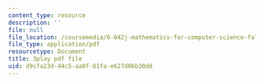 ```yaml
---
content_type: resource
description: ''
file: null
file_location: /coursemedia/6-042j-mathematics-for-computer-science-fall-2010/d9cfa23d44c5aa8f81fae627d0bb30dd_pNt5Ll6hGqo.pdf
file_type: application/pdf
resourcetype: Document
title: 3play pdf file
uid: d9cfa23d-44c5-aa8f-81fa-e627d0bb30dd
---
```

